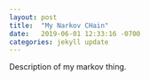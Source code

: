 ```yaml
---
layout: post
title:  "My Narkov CHain"
date:   2019-06-01 12:33:16 -0700
categories: jekyll update
---
```


Description of my markov thing.

